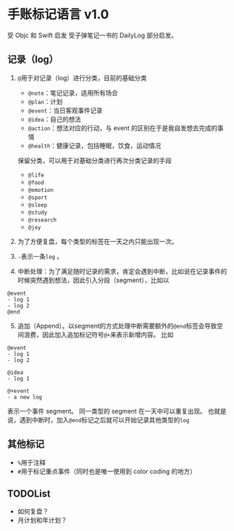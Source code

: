 # 手账标记语言 v1.0

受 Objc 和 Swift 启发
受子弹笔记一书的 DailyLog 部分启发。

## 记录（log）

1. `@`用于对记录（log）进行分类，目前的基础分类
    - `@note`：笔记记录，适用所有场合
    - `@plan`：计划
    - `@event`：当日客观事件记录
    - `@idea`：自己的想法
    - `@action`：想法对应的行动，与 event 的区别在于是我自发想去完成的事情
    - `@health`：健康记录，包括睡眠，饮食，运动情况

    保留分类，可以用于对基础分类进行再次分类记录的手段
    - `@life`
    - `@food`
    - `@emotion`
    - `@sport`
    - `@sleep`
    - `@study`
    - `@research`
    - `@joy`
2. 为了方便复盘，每个类型的标签在一天之内只能出现一次。
3. `-`表示一条`log` 。
4. 中断处理：为了满足随时记录的需求，肯定会遇到中断，比如说在记录事件的时候突然遇到想法，因此引入分段（segment），比如以

```objc
@event
- log 1
- log 2
@end
```

5. 追加（Append）。以segment的方式处理中断需要额外的`@end`标签会导致空间浪费，因此加入追加标记符号`@+`来表示新增内容。
比如

```objc
@event
- log 1
- log 2

@idea
- log 1

@+event
- a new log
```

表示一个事件 segment。
同一类型的 segment 在一天中可以重复出现。
也就是说，遇到中断时，加入`@end`标记之后就可以开始记录其他类型的`log`

## 其他标记

- `%`用于注释
- `#`用于标记重点事件（同时也是唯一使用到 color coding 的地方）

## TODOList

- 如何复盘？
- 月计划和年计划？
